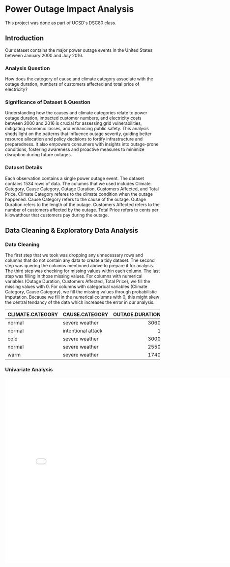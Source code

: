 # Power Outage Impact Analysis

This project was done as part of UCSD's DSC80 class.

## Introduction
Our dataset contains the major power outage events in the United States between January 2000 and July 2016.

### Analysis Question
How does the category of cause and climate category associate with the outage duration, numbers of customers affected and total price of electricity?

### Significance of Dataset & Question
Understanding how the causes and climate categories relate to power outage duration, impacted customer numbers, and electricity costs between 2000 and 2016 is crucial for assessing grid vulnerabilities, mitigating economic losses, and enhancing public safety. This analysis sheds light on the patterns that influence outage severity, guiding better resource allocation and policy decisions to fortify infrastructure and preparedness. It also empowers consumers with insights into outage-prone conditions, fostering awareness and proactive measures to minimize disruption during future outages.

### Dataset Details
Each observation contains a single power outage event. The dataset contains 1534 rows of data. The columns that we used includes Climate Category, Cause Category, Outage Duration, Customers Affected, and Total Price. Climate Category referes to the climate condition when the outage happened. Cause Category refers to the cause of the outage. Outage Duration refers to the length of the outage. Customers Affected refers to the number of customers affected by the outage. Total Price refers to cents per kilowatthour that customers pay during the outage.

## Data Cleaning & Exploratory Data Analysis

### Data Cleaning
The first step that we took was dropping any unnecessary rows and columns that do not contain any data to create a tidy dataset. The second step was quering the columns mentioned above to prepare it for analysis. The third step was checking for missing values within each column. The last step was filling in those missing values. For columns with numerical variables (Outage Duration, Customers Affected, Total Price), we fill the missing values with 0. For columns with categorical variables (Climate Category, Cause Category), we fill the missing values through probabilistic imputation. Because we fill in the numerical columns with 0, this might skew the central tendancy of the data which increases the error in our analysis. 

| CLIMATE.CATEGORY   | CAUSE.CATEGORY     |   OUTAGE.DURATION |   CUSTOMERS.AFFECTED |   TOTAL.PRICE |
|:-------------------|:-------------------|------------------:|---------------------:|--------------:|
| normal             | severe weather     |              3060 |                70000 |          9.28 |
| normal             | intentional attack |                 1 |                    0 |          9.28 |
| cold               | severe weather     |              3000 |                70000 |          8.15 |
| normal             | severe weather     |              2550 |                68200 |          9.19 |
| warm               | severe weather     |              1740 |               250000 |         10.43 |

### Univariate Analysis

<iframe src="assets/OutageDurationDistribution.html" width=800 height=600 frameBorder=0></iframe>
